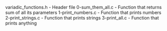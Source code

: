 variadic_functions.h - Header file
0-sum_them_all.c - Function that returns sum of all its parameters
1-print_numbers.c - Function that prints numbers
2-print_strings.c - Function that prints strings
3-print_all.c - Function that prints anything
